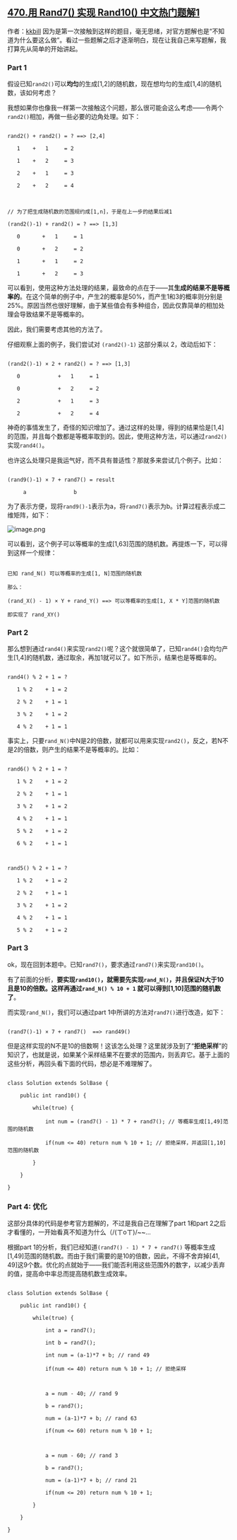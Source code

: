 ## [470.用 Rand7() 实现 Rand10() 中文热门题解1](https://leetcode.cn/problems/implement-rand10-using-rand7/solutions/100000/cong-zui-ji-chu-de-jiang-qi-ru-he-zuo-dao-jun-yun-)

作者：[kkbill](https://leetcode.cn/u/kkbill)
因为是第一次接触到这样的题目，毫无思绪，对官方题解也是“不知道为什么要这么做”。看过一些题解之后才逐渐明白，现在让我自己来写题解，我打算先从简单的开始讲起。

### Part 1
假设已知`rand2()`可以**均匀**的生成[1,2]的随机数，现在想均匀的生成[1,4]的随机数，该如何考虑？

我想如果你也像我一样第一次接触这个问题，那么很可能会这么考虑——令两个`rand2()`相加，再做一些必要的边角处理。如下：
```
rand2() + rand2() = ? ==> [2,4]
   1    +   1     = 2
   1    +   2     = 3
   2    +   1     = 3
   2    +   2     = 4

// 为了把生成随机数的范围规约成[1,n]，于是在上一步的结果后减1
(rand2()-1) + rand2() = ? ==> [1,3]
   0       +   1     = 1
   0       +   2     = 2
   1       +   1     = 2
   1       +   2     = 3
```
可以看到，使用这种方法处理的结果，最致命的点在于——其**生成的结果不是等概率的**。在这个简单的例子中，产生2的概率是50%，而产生1和3的概率则分别是25%。原因当然也很好理解，由于某些值会有多种组合，因此仅靠简单的相加处理会导致结果不是等概率的。

因此，我们需要考虑其他的方法了。

仔细观察上面的例子，我们尝试对 `(rand2()-1)` 这部分乘以 2，改动后如下：
```
(rand2()-1) × 2 + rand2() = ? ==> [1,3]
   0            +   1     = 1
   0            +   2     = 2
   2            +   1     = 3
   2            +   2     = 4
```
神奇的事情发生了，奇怪的知识增加了。通过这样的处理，得到的结果恰是[1,4]的范围，并且每个数都是等概率取到的。因此，使用这种方法，可以通过`rand2()`实现`rand4()`。

也许这么处理只是我运气好，而不具有普适性？那就多来尝试几个例子。比如：
```
(rand9()-1) × 7 + rand7() = result
     a               b
```
为了表示方便，现将`rand9()-1`表示为a，将`rand7()`表示为b。计算过程表示成二维矩阵，如下：

![image.png](https://pic.leetcode-cn.com/b3a6cfbc8e1c07a46db94f2af7b45935daf0b65c26649ce1b564e6ccfdf5cecf-image.png)

可以看到，这个例子可以等概率的生成[1,63]范围的随机数。再提炼一下，可以得到这样一个规律：
```
已知 rand_N() 可以等概率的生成[1, N]范围的随机数
那么：
(rand_X() - 1) × Y + rand_Y() ==> 可以等概率的生成[1, X * Y]范围的随机数
即实现了 rand_XY()
```

### Part 2

那么想到通过`rand4()`来实现`rand2()`呢？这个就很简单了，已知`rand4()`会均匀产生[1,4]的随机数，通过取余，再加1就可以了。如下所示，结果也是等概率的。
```
rand4() % 2 + 1 = ?
   1 % 2    + 1 = 2
   2 % 2    + 1 = 1
   3 % 2    + 1 = 2
   4 % 2    + 1 = 1
```
事实上，只要`rand_N()`中N是2的倍数，就都可以用来实现`rand2()`，反之，若N不是2的倍数，则产生的结果不是等概率的。比如：
```
rand6() % 2 + 1 = ?
   1 % 2    + 1 = 2
   2 % 2    + 1 = 1
   3 % 2    + 1 = 2
   4 % 2    + 1 = 1
   5 % 2    + 1 = 2
   6 % 2    + 1 = 1

rand5() % 2 + 1 = ?
   1 % 2    + 1 = 2
   2 % 2    + 1 = 1
   3 % 2    + 1 = 2
   4 % 2    + 1 = 1
   5 % 2    + 1 = 2
```

### Part 3

ok，现在回到本题中。已知`rand7()`，要求通过`rand7()`来实现`rand10()`。

有了前面的分析，**要实现`rand10()`，就需要先实现`rand_N()`，并且保证N大于10且是10的倍数。这样再通过`rand_N() % 10 + 1` 就可以得到[1,10]范围的随机数了**。

而实现`rand_N()`，我们可以通过part 1中所讲的方法对`rand7()`进行改造，如下：
```
(rand7()-1) × 7 + rand7()  ==> rand49()
```
但是这样实现的N不是10的倍数啊！这该怎么处理？这里就涉及到了“**拒绝采样**”的知识了，也就是说，如果某个采样结果不在要求的范围内，则丢弃它。基于上面的这些分析，再回头看下面的代码，想必是不难理解了。
```
class Solution extends SolBase {
    public int rand10() {
        while(true) {
            int num = (rand7() - 1) * 7 + rand7(); // 等概率生成[1,49]范围的随机数
            if(num <= 40) return num % 10 + 1; // 拒绝采样，并返回[1,10]范围的随机数
        }
    }
}
```

### Part 4: 优化
这部分具体的代码是参考官方题解的，不过是我自己在理解了part 1和part 2之后才看懂的，一开始看真不知道为什么（/(ㄒoㄒ)/~~...

根据part 1的分析，我们已经知道`(rand7() - 1) * 7 + rand7()` 等概率生成[1,49]范围的随机数。而由于我们需要的是10的倍数，因此，不得不舍弃掉[41, 49]这9个数。优化的点就始于——我们能否利用这些范围外的数字，以减少丢弃的值，提高命中率总而提高随机数生成效率。

```
class Solution extends SolBase {
    public int rand10() {
        while(true) {
            int a = rand7();
            int b = rand7();
            int num = (a-1)*7 + b; // rand 49
            if(num <= 40) return num % 10 + 1; // 拒绝采样
            
            a = num - 40; // rand 9
            b = rand7();
            num = (a-1)*7 + b; // rand 63
            if(num <= 60) return num % 10 + 1;
            
            a = num - 60; // rand 3
            b = rand7();
            num = (a-1)*7 + b; // rand 21
            if(num <= 20) return num % 10 + 1;
        }
    }
}
```